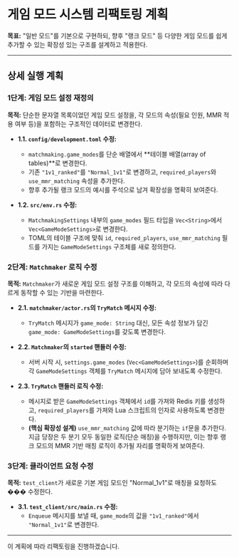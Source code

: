 # 게임 모드 시스템 리팩토링 계획

**목표:** "일반 모드"를 기본으로 구현하되, 향후 "랭크 모드" 등 다양한 게임 모드를 쉽게 추가할 수 있는 확장성 있는 구조를 설계하고 적용한다.

---

## 상세 실행 계획

### 1단계: 게임 모드 설정 재정의

**목적:** 단순한 문자열 목록이었던 게임 모드 설정을, 각 모드의 속성(필요 인원, MMR 적용 여부 등)을 포함하는 구조적인 데이터로 변경한다.

-   **1.1. `config/development.toml` 수정:**
    -   `matchmaking.game_modes`를 단순 배열에서 **테이블 배열(array of tables)**로 변경한다.
    -   기존 `"1v1_ranked"`를 `"Normal_1v1"`로 변경하고, `required_players`와 `use_mmr_matching` 속성을 추가한다.
    -   향후 추가될 랭크 모드의 예시를 주석으로 남겨 확장성을 명확히 보여준다.

-   **1.2. `src/env.rs` 수정:**
    -   `MatchmakingSettings` 내부의 `game_modes` 필드 타입을 `Vec<String>`에서 `Vec<GameModeSettings>`로 변경한다.
    -   TOML의 테이블 구조에 맞춰 `id`, `required_players`, `use_mmr_matching` 필드를 가지는 `GameModeSettings` 구조체를 새로 정의한다.

### 2단계: `Matchmaker` 로직 수정

**목적:** `Matchmaker`가 새로운 게임 모드 설정 구조를 이해하고, 각 모드의 속성에 따라 다르게 동작할 수 있는 기반을 마련한다.

-   **2.1. `matchmaker/actor.rs`의 `TryMatch` 메시지 수정:**
    -   `TryMatch` 메시지가 `game_mode: String` 대신, 모든 속성 정보가 담긴 `game_mode: GameModeSettings`를 갖도록 변경한다.

-   **2.2. `Matchmaker`의 `started` 핸들러 수정:**
    -   서버 시작 시, `settings.game_modes` (`Vec<GameModeSettings>`)를 순회하며 각 `GameModeSettings` 객체를 `TryMatch` 메시지에 담아 보내도록 수정한다.

-   **2.3. `TryMatch` 핸들러 로직 수정:**
    -   메시지로 받은 `GameModeSettings` 객체에서 `id`를 가져와 Redis 키를 생성하고, `required_players`를 가져와 Lua 스크립트의 인자로 사용하도록 변경한다.
    -   **(핵심 확장성 설계)** `use_mmr_matching` 값에 따라 분기하는 `if`문을 추가한다. 지금 당장은 두 분기 모두 동일한 로직(단순 매칭)을 수행하지만, 이는 향후 랭크 모드의 MMR 기반 매칭 로직이 추가될 자리를 명확하게 보여준다.

### 3단계: 클라이언트 요청 수정

**목적:** `test_client`가 새로운 기본 게임 모드인 "Normal_1v1"로 매칭을 요청하도��� 수정한다.

-   **3.1. `test_client/src/main.rs` 수정:**
    -   `Enqueue` 메시지를 보낼 때, `game_mode`의 값을 `"1v1_ranked"`에서 `"Normal_1v1"`로 변경한다.

---
이 계획에 따라 리팩토링을 진행하겠습니다.
